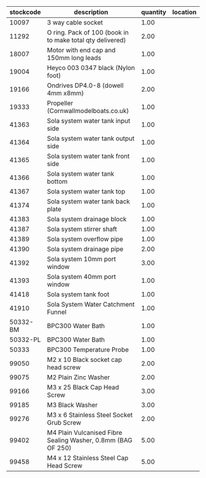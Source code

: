 |stockcode|description|quantity|location|
|---------|-----------|--------|--------|
|10097|3 way cable socket|1.00||
|11292|O ring. Pack of 100 (book in to make total qty delivered)|2.00||
|18007|Motor with end cap and 150mm long leads|1.00||
|19004|Heyco 003 0347 black (Nylon foot)|1.00||
|19166|Ondrives DP4.0-8 (dowell 4mm x8mm)|2.00||
|19333|Propeller (Cornwallmodelboats.co.uk)|1.00||
|41363|Sola system water tank input side|1.00||
|41364|Sola system water tank output side|1.00||
|41365|Sola system water tank front side|1.00||
|41366|Sola system water tank bottom|1.00||
|41367|Sola system water tank top|1.00||
|41374|Sola system water tank back plate|1.00||
|41383|Sola system drainage block|1.00||
|41387|Sola system stirrer shaft|1.00||
|41389|Sola system overflow pipe|1.00||
|41390|Sola system drainage pipe|2.00||
|41392|Sola system 10mm port window|3.00||
|41393|Sola system 40mm port window|1.00||
|41418|Sola system tank foot|1.00||
|41910|Sola System Water Catchment Funnel|1.00||
|50332-BM|BPC300 Water Bath|1.00||
|50332-PL|BPC300 Water Bath|1.00||
|50333|BPC300 Temperature Probe|1.00||
|99050|M2 x 10 Black socket cap head screw|2.00||
|99075|M2 Plain Zinc Washer|2.00||
|99166|M3 x 25 Black Cap Head Screw|3.00||
|99185|M3 Black Washer|3.00||
|99276|M3 x 6 Stainless Steel Socket Grub Screw|2.00||
|99402|M4 Plain Vulcanised Fibre Sealing Washer, 0.8mm (BAG OF 250)|5.00||
|99458|M4 x 12 Stainless Steel Cap Head Screw|5.00||
